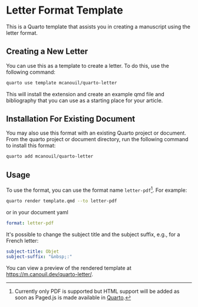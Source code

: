 # Letter Format Template

This is a Quarto template that assists you in creating a manuscript using the letter format.

## Creating a New Letter

You can use this as a template to create a letter.
To do this, use the following command:

```bash
quarto use template mcanouil/quarto-letter
```

This will install the extension and create an example qmd file and bibliography that you can use as a starting place for your article.

## Installation For Existing Document

You may also use this format with an existing Quarto project or document.
From the quarto project or document directory, run the following command to install this format:

```bash
quarto add mcanouil/quarto-letter
```

## Usage

To use the format, you can use the format name `letter-pdf`[^1].
For example:

```bash
quarto render template.qmd --to letter-pdf
```

or in your document yaml

```yaml
format: letter-pdf
```

It's possible to change the subject title and the subject suffix, e.g., for a French letter:

```yaml
subject-title: Objet
subject-suffix: "&nbsp;:"
```

You can view a preview of the rendered template at <https://m.canouil.dev/quarto-letter/>.

[^1]: Currently only PDF is supported but HTML support will be added as soon as Paged.js is made available in [Quarto](https://quarto.org).
